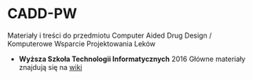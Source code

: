 # CADD-PW

Materiały i treści do przedmiotu Computer Aided Drug Design / Komputerowe Wsparcie Projektowania Leków
- **Wyższa Szkoła Technologii Informatycznych** 2016 Główne materiały znajdują się na [wiki](https://github.com/filipsPL/CADD-vizja/wiki/)


